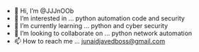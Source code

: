 - 👋 Hi, I’m @JJJnOOb
- 👀 I’m interested in ... python automation code and security
- 🌱 I’m currently learning ... python and cyber security
- 💞️ I’m looking to collaborate on ... python network automation
- 📫 How to reach me ... junaidjavedboss@gmail.com

<!---
JJJnOOb/JJJnOOb is a ✨ special ✨ repository because its `README.md` (this file) appears on your GitHub profile.
You can click the Preview link to take a look at your changes.
--->
